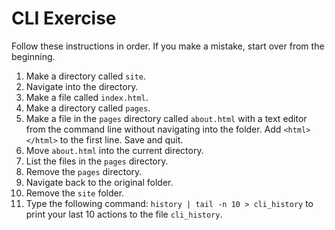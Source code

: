 # CLI Exercise

Follow these instructions in order. If you make a mistake, start over from the beginning.

1. Make a directory called `site`.
1. Navigate into the directory.
1. Make a file called `index.html`.
1. Make a directory called `pages`.
1. Make a file in the `pages` directory called `about.html` with a text editor from the command line without navigating into the folder. Add `<html></html>` to the first line. Save and quit.
1. Move `about.html` into the current directory.
1. List the files in the `pages` directory.
1. Remove the `pages` directory.
1. Navigate back to the original folder.
1. Remove the `site` folder.
1. Type the following command: `history | tail -n 10 > cli_history` to print your last 10 actions to the file `cli_history`.
